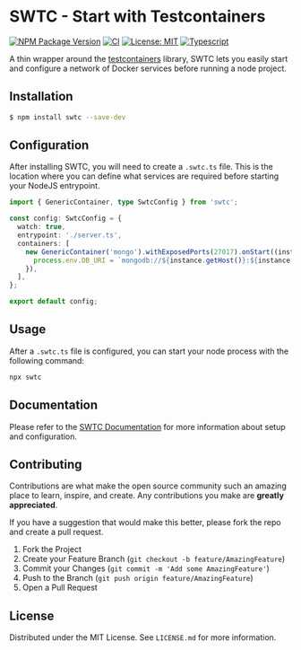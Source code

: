 # SWTC - Start with Testcontainers

[![NPM Package Version](https://img.shields.io/npm/v/swtc)](https://www.npmjs.com/package/swtc)
[![CI](https://github.com/Brad-Turner/swtc/actions/workflows/ci.yml/badge.svg)](https://github.com/Brad-Turner/swtc/actions/workflows/ci.yml)
[![License: MIT](https://img.shields.io/badge/License-MIT-yellow.svg)](https://github.com/Brad-Turner/swtc/blob/master/LICENSE.md)
[![Typescript](https://shields.io/badge/TypeScript-3178C6?logo=TypeScript&logoColor=FFF)](https://www.typescriptlang.org/)

A thin wrapper around the [testcontainers](https://github.com/testcontainers/testcontainers-node) library, SWTC lets you easily start and configure a network of Docker services before running a node project.

## Installation

```bash
$ npm install swtc --save-dev
```

## Configuration

After installing SWTC, you will need to create a `.swtc.ts` file. This is the location where you can define what services are required before starting your NodeJS entrypoint.

```ts
import { GenericContainer, type SwtcConfig } from 'swtc';

const config: SwtcConfig = {
  watch: true,
  entrypoint: './server.ts',
  containers: [
    new GenericContainer('mongo').withExposedPorts(27017).onStart((instance) => {
      process.env.DB_URI = `mongodb://${instance.getHost()}:${instance.getMappedPort(27017)}`;
    }),
  ],
};

export default config;
```

## Usage

After a `.swtc.ts` file is configured, you can start your node process with the following command:

```bash
npx swtc
```

## Documentation

Please refer to the [SWTC Documentation](https://brad-turner.github.io/swtc/) for more information about setup and configuration.

## Contributing

Contributions are what make the open source community such an amazing place to learn, inspire, and create. Any contributions you make are **greatly appreciated**.

If you have a suggestion that would make this better, please fork the repo and create a pull request.

1. Fork the Project
1. Create your Feature Branch (`git checkout -b feature/AmazingFeature`)
1. Commit your Changes (`git commit -m 'Add some AmazingFeature'`)
1. Push to the Branch (`git push origin feature/AmazingFeature`)
1. Open a Pull Request

## License

Distributed under the MIT License. See `LICENSE.md` for more information.
